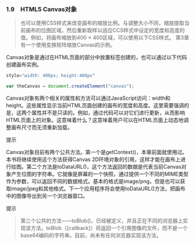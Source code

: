 ### 1.9　HTML5 Canvas对象

> 也可以使用CSS样式来改变画布的缩放比例。与调整大小不同，缩放提取当前画布的位图区域，然后重新取样以适应CCS样式中设定的宽度和高度的值。例如，将画布缩放到400 × 400区域，可以使用以下CSS样式。
> 第3章有一个使用变换矩阵缩放Canvas的示例。

Canvas对象是通过在HTML页面的<body>部分中放置<canvas>标签创建的，也可以通过以下代码创建画布实例。

```javascript
style="width: 400px; height:400px"
```

```javascript
var theCanvas = document.createElement("canvas");
```

Canvas对象有两个相关的属性和方法可以通过JavaScript访问：width和height。这些属性显示当前HTML页面创建的画布的宽度和高度。这里需要强调的是，这两个属性并不是只读的。例如，通过代码可以对它们进行更新，从而影响HTML页面上的对象。这意味着什么？这意味着用户可以在HTML页面上动态地调整画布尺寸而无须重新加载。

提示

Canvas对象目前有两个公共方法。第一个是getContext()，本章前面就使用过。本书将继续使用这个方法获得Canvas 2D环境对象的引用，这样才能在画布上进行绘图。第二个方法是toDataURL()，这个方法返回的数据是代表当前Canvas对象产生位图的字符串。它就像是屏幕的一个快照，通过提供一个不同的MIME类型作为参数，可以返回不同的数据格式。基本的格式是image/png，但是也可以获取image/jpeg和其他格式。下一个应用程序将会使用toDataURL()方法，把画布中的图像导出到另一个浏览器窗口。

提示

> 第三个公共的方法——toBlob()，已经被定义，并且正在不同的浏览器上实现该方法。toBlob（[callback]）将返回一个引用图像的文件，而不是一个base64编码的字符串。目前，尚未有任何浏览器实现该方法。

